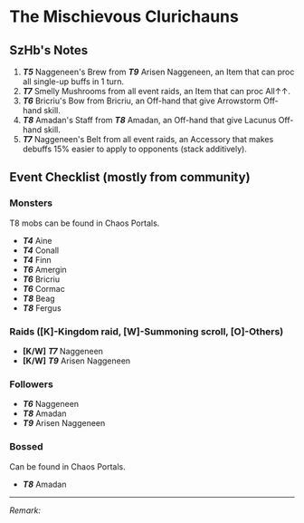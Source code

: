 # The Mischievous Clurichauns

## SzHb's Notes

1. ***T5*** Naggeneen's Brew from ***T9*** Arisen Naggeneen, an Item that can proc all single-up buffs in 1 turn.
2. ***T7*** Smelly Mushrooms from all event raids, an Item that can proc All↑↑.
3. ***T6*** Bricriu's Bow from Bricriu, an Off-hand that give Arrowstorm Off-hand skill.
4. ***T8*** Amadan's Staff from  ***T8*** Amadan, an Off-hand that give Lacunus Off-hand skill.
5. ***T7*** Naggeneen's Belt from all event raids, an Accessory that makes debuffs 15% easier to apply to opponents (stack additively).

## Event Checklist (mostly from community)

### Monsters

T8 mobs can be found in Chaos Portals.

- ***T4*** Aine
- ***T4*** Conall
- ***T4*** Finn
- ***T6*** Amergin
- ***T6*** Bricriu
- ***T6*** Cormac
- ***T8*** Beag
- ***T8*** Fergus

### Raids ([K]-Kingdom raid, [W]-Summoning scroll, [O]-Others)

- **[K/W]** ***T7*** Naggeneen
- **[K/W]** ***T9*** Arisen Naggeneen

### Followers

- ***T6*** Naggeneen
- ***T8*** Amadan
- ***T9*** Arisen Naggeneen

### Bossed

Can be found in Chaos Portals.

- ***T8*** Amadan

---

*Remark:*
